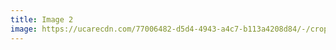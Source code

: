 ```yaml
---
title: Image 2
image: https://ucarecdn.com/77006482-d5d4-4943-a4c7-b113a4208d84/-/crop/980x653/46,0/-/preview/
---
```

